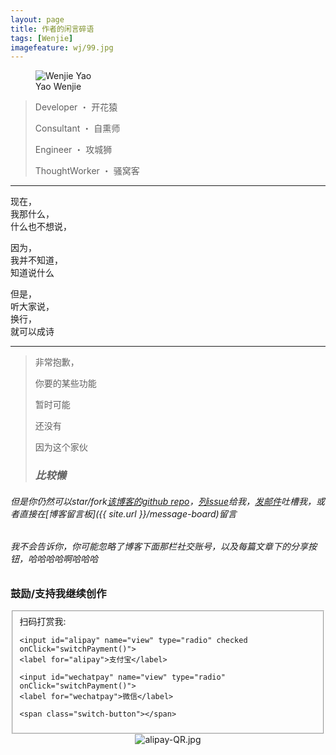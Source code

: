 ```yaml
---
layout: page
title: 作者的闲言碎语
tags: [Wenjie]
imagefeature: wj/99.jpg
---
```

<figure>
  <img src="{{ site.url }}/images/wj/head1.jpg" alt="Wenjie Yao">
  <figcaption>Yao Wenjie</figcaption>
</figure>

> Developer ・ 开花猿
>
> Consultant ・ 自熏师
>
> Engineer ・ 攻城狮
>
> ThoughtWorker ・ 骚窝客

---

现在，<br/>
我那什么，<br/>
什么也不想说，

因为，<br/>
我并不知道，<br/>
知道说什么

但是，<br/>
听大家说，<br/>
换行，<br/>
就可以成诗

---

> 非常抱歉，
>
> 你要的某些功能
>
> 暂时可能
>
> 还没有
>
> 因为这个家伙
>
> ### *比较懒* ###
>
###### 但是你仍然可以star/fork[该博客的github repo](https://github.com/Yaowenjie/yaowenjie.github.io)，[列issue](https://github.com/Yaowenjie/yaowenjie.github.io/issues)给我，[发邮件](mailto:wsywj61@gmail.com)吐槽我，或者直接在[博客留言板]({{ site.url }}/message-board)留言
>
###### 我不会告诉你，你可能忽略了博客下面那栏社交账号，以及每篇文章下的分享按钮，哈哈哈哈啊哈哈哈


### 鼓励/支持我继续创作
<div id="payment-group">
<fieldset class="switch">
  <span id='legend-text'>扫码打赏我: </span>

	<input id="alipay" name="view" type="radio" checked onClick="switchPayment()">
	<label for="alipay">支付宝</label>

	<input id="wechatpay" name="view" type="radio" onClick="switchPayment()">
	<label for="wechatpay">微信</label>

	<span class="switch-button"></span>
</fieldset>
</div>

<center><img id="alipay-QR" src="{{ site.url }}/images/alipay-QR.jpg" alt="alipay-QR.jpg"></center>
<center><img id="wechat-QR" src="{{ site.url }}/images/wechat-QR.jpg" alt="wechat-QR.jpg" style="display: none"></center>


<link rel="stylesheet" type="text/css" href="{{ site.url }}/assets/css/payment.css" />
<script type="text/javascript" src="{{ site.url }}/assets/js/payment.js" />
